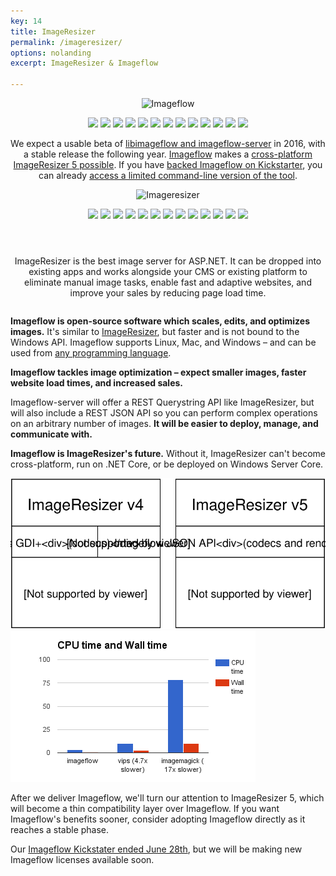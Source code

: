 ```yaml
---
key: 14
title: ImageResizer
permalink: /imageresizer/
options: nolanding
excerpt: ImageResizer & Imageflow

---
```



<div class="row">
<div class="6u 12u(medium)" style="text-align:center;"><p><img alt="Imageflow" src="https://www.imageflow.io/images/imageflow.svg" width="200"></p><p><img src="https://img.shields.io/badge/status-in%20development-green.svg"> <img src="https://img.shields.io/badge/OS-Windows, Linux, Mac-green.svg"> <img src="https://img.shields.io/badge/embeddable by-all C compatible languages-green.svg"> <img src="https://img.shields.io/badge/official bindings-C%23%2fNode%2fRuby%2fRust and .NET Core-green.svg"> <img src="https://img.shields.io/badge/REST APIs-JSON API, Querystring API-green.svg"> <img src="https://img.shields.io/badge/web server-built%20in-green.svg"> <img src="https://img.shields.io/badge/codecs-OSS+custom-green.svg"> <img src="https://img.shields.io/badge/file sizes-world class-green.svg"> <img src="https://img.shields.io/badge/performance-unparalleled-green.svg"> <img src="https://img.shields.io/badge/color profiles-correct-green.svg"> <img src="https://img.shields.io/badge/built with-Rust, C11, C++-green.svg"> <img src="https://img.shields.io/badge/components-separate libimageflow.dll, imageflow_server.exe-green.svg"> <img src="https://img.shields.io/badge/rendering engine-custom-green.svg"></p>
We expect a usable beta of <a href="https://www.imageflow.io">libimageflow and imageflow-server</a> in 2016, with a stable release the following year. <a href="https://www.imageflow.io">Imageflow</a> makes a <a href="http://www.imageflow.io/imageresizer/">cross-platform ImageResizer 5 possible</a>. If you have <a href="https://www.kickstarter.com/projects/njones/imageflow-respect-the-pixels-a-secure-alt-to-image">backed Imageflow on Kickstarter</a>, you can already <a href="https://www.kickstarter.com/projects/njones/imageflow-respect-the-pixels-a-secure-alt-to-image/posts/1598662">access a limited command-line version of the tool</a>.
</div>

<div class="6u 12u(medium) " style=" text-align:center;"><p><img alt="Imageresizer" src="https://imageresizing.net/img/ir-logos/imageresizer_00AEC4_transparent.svg" width="200"></p><p><img src="https://img.shields.io/badge/status-highly%20stable-green.svg"> <img src="https://img.shields.io/badge/OS-Windows%20Server-green.svg">  <img src="https://img.shields.io/badge/embeddable by-C%23%2FF%23%2FVB.NET except .NET Core-green.svg"> <img src="https://img.shields.io/badge/bindings-C%23-green.svg"> <img src="https://img.shields.io/badge/REST APIs-Querystring API-green.svg"> <img src="https://img.shields.io/badge/web server-IIS-green.svg"> <img src="https://img.shields.io/badge/codecs-Windows APIs-green.svg"> <img src="https://img.shields.io/badge/file sizes-decent-green.svg"> <img src="https://img.shields.io/badge/performance-good-green.svg"> <img src="https://img.shields.io/badge/color profiles-limited by Windows-green.svg"> <img src="https://img.shields.io/badge/built with-C%23,F%23,C++/CLI,C89-green.svg"> <img src="https://img.shields.io/badge/components-combined server, client, and library-green.svg"> <img src="https://img.shields.io/badge/rendering engine-GDI+ (free) / custom (with Performance license)-green.svg"></p><p>
<div style="margin-top: 4em"> ImageResizer is the best image server for ASP.NET. It can be dropped into existing apps and works alongside your CMS or existing platform to eliminate manual image tasks, enable fast and adaptive websites, and improve your sales by reducing page load time. </div> </p></div>
</div>

<div style="margin-top: 2em"> </div>

**Imageflow is open-source software which scales, edits, and optimizes images.** It's similar to [ImageResizer](https://imageresizing.net), but faster and is not bound to the Windows API. Imageflow supports Linux, Mac, and Windows – and can be used from [any programming language](/images/imageflow-features.svg).


**Imageflow tackles image optimization – expect smaller images, faster website load times, and increased sales.** 

Imageflow-server will offer a REST Querystring API like ImageResizer, but will also include a REST JSON API so you can perform complex operations on an arbitrary number of images. **It will be easier to deploy, manage, and communicate with.**



**Imageflow is ImageResizer's future.** Without it, ImageResizer can't become cross-platform, run on .NET Core, or be deployed on Windows Server Core. 

![](/images/imageresizer-imageflow.svg) ![](/images/bench1.png)


After we deliver Imageflow, we'll turn our attention to ImageResizer 5, which will become a thin compatibility layer over Imageflow. If you want Imageflow's benefits sooner, consider adopting Imageflow directly as it reaches a stable phase. 

Our [Imageflow Kickstater ended June 28th](https://www.kickstarter.com/projects/njones/imageflow-respect-the-pixels-a-secure-alt-to-image), but we will be making new Imageflow licenses available soon. 


